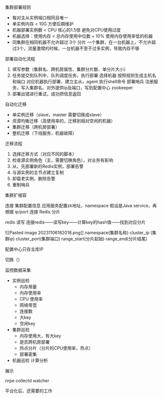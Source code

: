 
集群部署规则
- 每对主从实例端口相同且唯一
- 单实例内存 < 10G  方便后期维护
- 机器部署实例数 < CPU 核心的1.5倍  避免对CPU使用过度
- 机器选择：使用内存 < 总内存使用中位数 + 10%  使用内存使用率低的机器
- 同集群在相同机器不允许超过 3个 分片    一个集群，在一台机器上，不允许超过3个，流量激增的时候，一台机器不至于过多实例，导致内存不够

部署自动化流程
1. 填写参数（集群名、跨机房属性、集群分片数、单分片大小）
2. 任务提交到队列中，队列调度任务，执行部署
		选择机器
		按照规则生成主机名和端口
		对应机器执行部署、建立主从，agent 执行shell命令
		部署哨兵
		注册服务，写入集群名、对外提供ip及端口，写到配置中心 zookeeper
1. 部署出错进行重试，成功把信息返回


自动化迁移
- 单实例迁移（slave，master 需要切换成slave）
- 资源均衡迁移（高使用率的，迁移到相对空闲的机器）
- 集群迁移（跨机房部署）
- 整机迁移（下线服务，机器故障）

迁移流程
1. 选择迁移方式（对应不同的脚本）
2. 检查源实例角色（主，需要切换角色），对业务有影响
3. 从，先部署新的Redis实例，部署告警
4. 与源实例的主节点建立复制
5. 卸载老实例，删除告警
6. 重制哨兵
	
集群扩缩容

连接 集群配置信息
应用服务配置zk地址，namespace
假设是Java service，再根据 ip/port 连接 Redis 分片

redis 读写
连接redis——读写key——计算key的hash值——找到对应分片

![[Pasted image 20231106182018.png]]
namespace(集群名称)
cluster_ip (集群ip)
cluster_port(集群端口)
range_start(分片起始)
range_end(分片结尾)

配置中心只存主库IP


切换（）


监控数据采集
- 实例巡检
	- 内存用量
	- 内存使用率
	- CPU 使用率
	- 网络带宽
	- 连接数
	- 大key
	- 空闲key
- 集群巡检
	- 内存使用大，有大key 
	- 是否跨机房部署
	- 热点分片（分片的CPU使用率，热点）
	- 部署密集
- 机器巡检
计算分析

展示


nrpe
collectd
watcher


平台化后，还需要的工作
